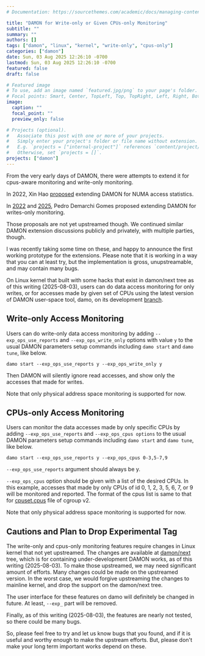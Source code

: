 ```yaml
---
# Documentation: https://sourcethemes.com/academic/docs/managing-content/

title: "DAMON for Write-only or Given CPUs-only Monitoring"
subtitle: ""
summary: ""
authors: []
tags: ["damon", "linux", "kernel", "write-only", "cpus-only"]
categories: ["damon"]
date: Sun, 03 Aug 2025 12:26:10 -0700
lastmod: Sun, 03 Aug 2025 12:26:10 -0700
featured: false
draft: false

# Featured image
# To use, add an image named `featured.jpg/png` to your page's folder.
# Focal points: Smart, Center, TopLeft, Top, TopRight, Left, Right, BottomLeft, Bottom, BottomRight.
image:
  caption: ""
  focal_point: ""
  preview_only: false

# Projects (optional).
#   Associate this post with one or more of your projects.
#   Simply enter your project's folder or file name without extension.
#   E.g. `projects = ["internal-project"]` references `content/project/deep-learning/index.md`.
#   Otherwise, set `projects = []`.
projects: ["damon"]
---
```


From the very early days of DAMON, there were attempts to extend it for
cpus-aware monitoring and write-only monitoring.

In 2022, Xin Hao
[proposed](https://lore.kernel.org/linux-mm/cover.1645024354.git.xhao@linux.alibaba.com/)
extending DAMON for NUMA access statistics.

In
[2022](https://lore.kernel.org/lkml/20220203131237.298090-1-pedrodemargomes@gmail.com/)
and
[2025](https://lore.kernel.org/damon/20250129044041.25884-1-pedrodemargomes@gmail.com),
Pedro Demarchi Gomes proposed extending DAMON for writes-only monitoring.

Those proposals are not yet upstreamed though.  We continued similar DAMON
extension discussions publicly and privately, with multiple parties, though.

I was recently taking some time on these, and happy to announce the first
working prototype for the extensions.  Please note that it is working in a way
that you can at least try, but the implementation is gross, unupstreamable, and
may contain many bugs.

On Linux kernel that built with some hacks that exist in damon/next tree as of
this writing (2025-08-03), users can do data access monitoring for only writes,
or for accesses made by given set of CPUs using the latest version of DAMON
user-space tool, damo, on its development
[branch](https://github.com/damonitor/damo/tree/next).

Write-only Access Monitoring
----------------------------

Users can do write-only data access monitoring by adding
`--exp_ops_use_reports` and `--exp_ops_write_only` options with value `y` to
the usual DAMON parameters setup commands including `damo start` and `damo
tune`, like below.

```
damo start --exp_ops_use_reports y --exp_ops_write_only y
```

Then DAMON will silently ignore read accesses, and show only the accesses that
made for writes.

Note that only physical address space monitoring is supported for now.

CPUs-only Access Monitoring
---------------------------

Users can monitor the data accesses made by only specific CPUs by adding
`--exp_ops_use_reports` and `--exp_ops_cpus options` to the usual DAMON
parameters setup commands including `damo start` and `damo tune`, like below.

```
damo start --exp_ops_use_reports y --exp_ops_cpus 0-3,5-7,9
```

`--exp_ops_use_reports` argument should always be y.

`--exp_ops_cpus` option should be given with a list of the desired CPUs. In
this example, accesses that made by only CPUs of id 0, 1, 2, 3, 5, 6, 7, or 9
will be monitored and reported. The format of the cpus list is same to that for
[cpuset.cpus](https://docs.kernel.org/admin-guide/cgroup-v2.html#cpuset-interface-files)
file of cgroup v2.

Note that only physical address space monitoring is supported for now.

Cautions and Plan to Drop Experimental Tag
------------------------------------------

The write-only and cpus-only monitoring features require changes in Linux
kernel that not yet upstreamed. The changes are available at
[damon/next](https://git.kernel.org/pub/scm/linux/kernel/git/sj/linux.git/log/?h=damon/next)
tree, which is for containing under-development DAMON works, as of this writing
(2025-08-03). To make those upstreamed, we may need significant amount of
efforts. Many changes could be made on the upstreamed version. In the worst
case, we would forgive upstreaming the changes to mainline kernel, and drop the
support on the damon/next tree.

The user interface for these features on damo will definitely be changed in
future. At least, `--exp_` part will be removed.

Finally, as of this writing (2025-08-03), the features are nearly not tested,
so there could be many bugs.

So, please feel free to try and let us know bugs that you found, and if it is
useful and worthy enough to make the upstream efforts. But, please don't make
your long term important works depend on these.

